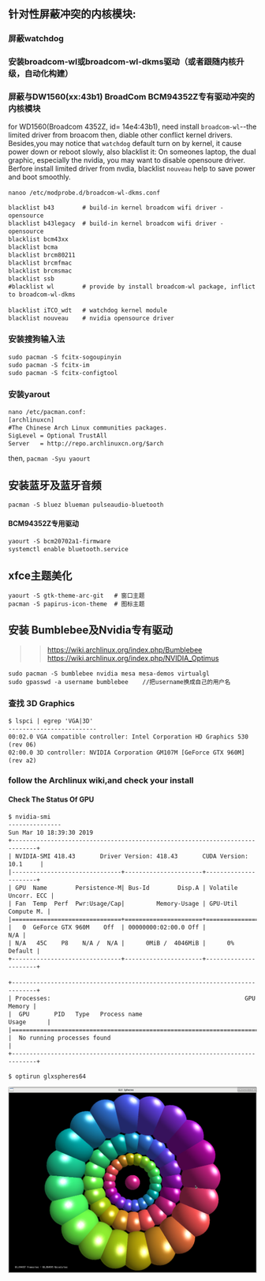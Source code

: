 ## 针对性屏蔽冲突的内核模块: 
### 屏蔽watchdog
### 安装broadcom-wl或broadcom-wl-dkms驱动（或者跟随内核升级，自动化构建）
### 屏蔽与DW1560(xx:43b1) BroadCom BCM94352Z专有驱动冲突的内核模块

for WD1560(Broadcom 4352Z, id= 14e4:43b1), need install `broadcom-wl`--the limited driver from broacom
then, diable other conflict kernel drivers.
Besides,you may notice that `watchdog` default turn on by kernel, it cause power down or reboot slowly, also blacklist it: 
On someones laptop, the dual graphic, especially the nvidia, you may want to disable opensoure driver. 
Berfore install limited driver from nvdia, blacklist `nouveau` help to save power and boot smoothly.

`nanoo /etc/modprobe.d/broadcom-wl-dkms.conf`
```
blacklist b43        # build-in kernel broadcom wifi driver - opensource
blacklist b43legacy  # build-in kernel broadcom wifi driver - opensource
blacklist bcm43xx    
blacklist bcma       
blacklist brcm80211  
blacklist brcmfmac   
blacklist brcmsmac   
blacklist ssb        
#blacklist wl        # provide by install broadcom-wl package, inflict to broadcom-wl-dkms

blacklist iTCO_wdt   # watchdog kernel module
blacklist nouveau    # nvidia opensource driver

```
### 安装搜狗输入法
```
sudo pacman -S fcitx-sogoupinyin
sudo pacman -S fcitx-im
sudo pacman -S fcitx-configtool
```

### 安装yarout
```
nano /etc/pacman.conf:
[archlinuxcn]
#The Chinese Arch Linux communities packages.
SigLevel = Optional TrustAll
Server   = http://repo.archlinuxcn.org/$arch
```
then,
`pacman -Syu yaourt`

## 安装蓝牙及蓝牙音频
```
pacman -S bluez blueman pulseaudio-bluetooth
```
#### BCM94352Z专用驱动
```
yaourt -S bcm20702a1-firmware
systemctl enable bluetooth.service
```
## xfce主题美化
```
yaourt -S gtk-theme-arc-git   # 窗口主题
pacman -S papirus-icon-theme  # 图标主题
```

## 安装 Bumblebee及Nvidia专有驱动
>> https://wiki.archlinux.org/index.php/Bumblebee
>> https://wiki.archlinux.org/index.php/NVIDIA_Optimus
```
sudo pacman -S bumblebee nvidia mesa mesa-demos virtualgl
sudo gpasswd -a username bumblebee    //把username换成自己的用户名
```
### 查找 3D Graphics
```
$ lspci | egrep 'VGA|3D'
-------------------------
00:02.0 VGA compatible controller: Intel Corporation HD Graphics 530 (rev 06)
02:00.0 3D controller: NVIDIA Corporation GM107M [GeForce GTX 960M] (rev a2)

```
### follow the Archlinux wiki,and check your install
#### Check The Status Of GPU

```
$ nvidia-smi
---------------
Sun Mar 10 18:39:30 2019       
+-----------------------------------------------------------------------------+
| NVIDIA-SMI 418.43       Driver Version: 418.43       CUDA Version: 10.1     |
|-------------------------------+----------------------+----------------------+
| GPU  Name        Persistence-M| Bus-Id        Disp.A | Volatile Uncorr. ECC |
| Fan  Temp  Perf  Pwr:Usage/Cap|         Memory-Usage | GPU-Util  Compute M. |
|===============================+======================+======================|
|   0  GeForce GTX 960M    Off  | 00000000:02:00.0 Off |                  N/A |
| N/A   45C    P8    N/A /  N/A |      0MiB /  4046MiB |      0%      Default |
+-------------------------------+----------------------+----------------------+
                                                                               
+-----------------------------------------------------------------------------+
| Processes:                                                       GPU Memory |
|  GPU       PID   Type   Process name                             Usage      |
|=============================================================================|
|  No running processes found                                                 |
+-----------------------------------------------------------------------------+
```
```
$ optirun glxspheres64
```
![test](https://github.com/crackself/Dell-7559_Linux/blob/master/ArchLinux/Screenshot.png)

